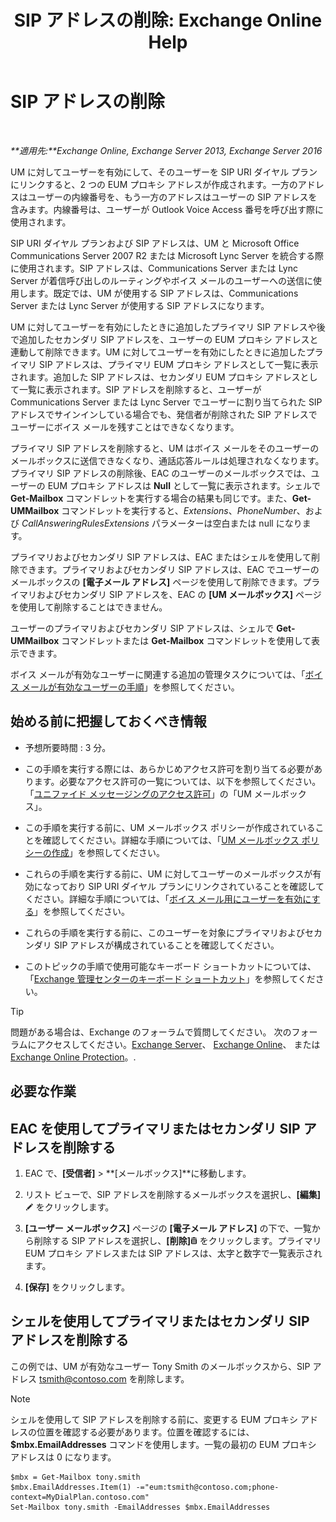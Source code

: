 ﻿---
title: 'SIP アドレスの削除: Exchange Online Help'
TOCTitle: SIP アドレスの削除
ms:assetid: eaaff0b0-7d85-4845-a7b8-ac22b42bc415
ms:mtpsurl: https://technet.microsoft.com/ja-jp/library/JJ662761(v=EXCHG.150)
ms:contentKeyID: 50555890
ms.date: 05/22/2018
mtps_version: v=EXCHG.150
ms.translationtype: HT
---

# SIP アドレスの削除

 

_**適用先:**Exchange Online, Exchange Server 2013, Exchange Server 2016_

UM に対してユーザーを有効にして、そのユーザーを SIP URI ダイヤル プランにリンクすると、2 つの EUM プロキシ アドレスが作成されます。一方のアドレスはユーザーの内線番号を、もう一方のアドレスはユーザーの SIP アドレスを含みます。内線番号は、ユーザーが Outlook Voice Access 番号を呼び出す際に使用されます。

SIP URI ダイヤル プランおよび SIP アドレスは、UM と Microsoft Office Communications Server 2007 R2 または Microsoft Lync Server を統合する際に使用されます。SIP アドレスは、Communications Server または Lync Server が着信呼び出しのルーティングやボイス メールのユーザーへの送信に使用します。既定では、UM が使用する SIP アドレスは、Communications Server または Lync Server が使用する SIP アドレスになります。

UM に対してユーザーを有効にしたときに追加したプライマリ SIP アドレスや後で追加したセカンダリ SIP アドレスを、ユーザーの EUM プロキシ アドレスと連動して削除できます。UM に対してユーザーを有効にしたときに追加したプライマリ SIP アドレスは、プライマリ EUM プロキシ アドレスとして一覧に表示されます。追加した SIP アドレスは、セカンダリ EUM プロキシ アドレスとして一覧に表示されます。SIP アドレスを削除すると、ユーザーが Communications Server または Lync Server でユーザーに割り当てられた SIP アドレスでサインインしている場合でも、発信者が削除された SIP アドレスでユーザーにボイス メールを残すことはできなくなります。

プライマリ SIP アドレスを削除すると、UM はボイス メールをそのユーザーのメールボックスに送信できなくなり、通話応答ルールは処理されなくなります。プライマリ SIP アドレスの削除後、EAC のユーザーのメールボックスでは、ユーザーの EUM プロキシ アドレスは **Null** として一覧に表示されます。シェルで **Get-Mailbox** コマンドレットを実行する場合の結果も同じです。また、**Get-UMMailbox** コマンドレットを実行すると、*Extensions*、*PhoneNumber*、および *CallAnsweringRulesExtensions* パラメーターは空白または null になります。

プライマリおよびセカンダリ SIP アドレスは、EAC またはシェルを使用して削除できます。プライマリおよびセカンダリ SIP アドレスは、EAC でユーザーのメールボックスの **\[電子メール アドレス\]** ページを使用して削除できます。プライマリおよびセカンダリ SIP アドレスを、EAC の **\[UM メールボックス\]** ページを使用して削除することはできません。

ユーザーのプライマリおよびセカンダリ SIP アドレスは、シェルで **Get-UMMailbox** コマンドレットまたは **Get-Mailbox** コマンドレットを使用して表示できます。

ボイス メールが有効なユーザーに関連する追加の管理タスクについては、「[ボイス メールが有効なユーザーの手順](voice-mail-enabled-user-procedures-exchange-2013-help.md)」を参照してください。

## 始める前に把握しておくべき情報

  - 予想所要時間 : 3 分。

  - この手順を実行する際には、あらかじめアクセス許可を割り当てる必要があります。必要なアクセス許可の一覧については、以下を参照してください。「[ユニファイド メッセージングのアクセス許可](unified-messaging-permissions-exchange-2013-help.md)」の「UM メールボックス」。

  - この手順を実行する前に、UM メールボックス ポリシーが作成されていることを確認してください。詳細な手順については、「[UM メールボックス ポリシーの作成](create-a-um-mailbox-policy-exchange-2013-help.md)」を参照してください。

  - これらの手順を実行する前に、UM に対してユーザーのメールボックスが有効になっており SIP URI ダイヤル プランにリンクされていることを確認してください。詳細な手順については、「[ボイス メール用にユーザーを有効にする](enable-a-user-for-voice-mail-exchange-2013-help.md)」を参照してください。

  - これらの手順を実行する前に、このユーザーを対象にプライマリおよびセカンダリ SIP アドレスが構成されていることを確認してください。

  - このトピックの手順で使用可能なキーボード ショートカットについては、「[Exchange 管理センターのキーボード ショートカット](keyboard-shortcuts-in-the-exchange-admin-center-exchange-online-protection-help.md)」を参照してください。


> [!TIP]
> 問題がある場合は、Exchange のフォーラムで質問してください。 次のフォーラムにアクセスしてください。<A href="https://go.microsoft.com/fwlink/p/?linkid=60612">Exchange Server</A>、 <A href="https://go.microsoft.com/fwlink/p/?linkid=267542">Exchange Online</A>、 または <A href="https://go.microsoft.com/fwlink/p/?linkid=285351">Exchange Online Protection</A>。.



## 必要な作業

## EAC を使用してプライマリまたはセカンダリ SIP アドレスを削除する

1.  EAC で、**\[受信者\]** \> **\[メールボックス\]**に移動します。

2.  リスト ビューで、SIP アドレスを削除するメールボックスを選択し、**\[編集\]**![編集アイコン](images/Bb124582.6f53ccb2-1f13-4c02-bea0-30690e6ea71d(EXCHG.150).gif "編集アイコン") をクリックします。

3.  **\[ユーザー メールボックス\]** ページの **\[電子メール アドレス\]** の下で、一覧から削除する SIP アドレスを選択し、**\[削除\]**![\[削除\] アイコン](images/JJ651670.14f639f6-61e8-4418-bbfb-0db14de9d2f5(EXCHG.150).gif "[削除] アイコン") をクリックします。プライマリ EUM プロキシ アドレスまたは SIP アドレスは、太字と数字で一覧表示されます。

4.  **\[保存\]** をクリックします。

## シェルを使用してプライマリまたはセカンダリ SIP アドレスを削除する

この例では、UM が有効なユーザー Tony Smith のメールボックスから、SIP アドレス tsmith@contoso.com を削除します。


> [!NOTE]
> シェルを使用して SIP アドレスを削除する前に、変更する EUM プロキシ アドレスの位置を確認する必要があります。位置を確認するには、<STRONG>$mbx.EmailAddresses</STRONG> コマンドを使用します。一覧の最初の EUM プロキシ アドレスは 0 になります。



    $mbx = Get-Mailbox tony.smith
    $mbx.EmailAddresses.Item(1) -="eum:tsmith@contoso.com;phone-context=MyDialPlan.contoso.com"
    Set-Mailbox tony.smith -EmailAddresses $mbx.EmailAddresses

